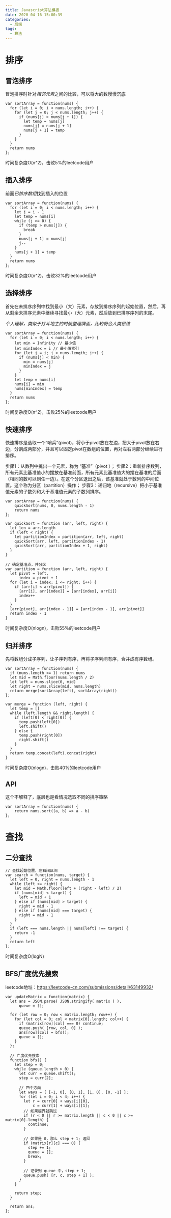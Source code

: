 ```yaml
---
title: Javascript算法模板
date: 2020-04-16 15:00:39
categories:
  - 后端
tags:
  - 算法
---
```


# 排序

## 冒泡排序

冒泡排序时针对*相邻元素*之间的比较，可以将大的数慢慢沉底

```
var sortArray = function(nums) {
  for (let i = 0; i < nums.length; i++) {
    for (let j = 0; j < nums.length; j++) {
      if (nums[j] > nums[j + 1]) {
        let temp = nums[j]
        nums[j] = nums[j + 1]
        nums[j + 1] = temp
      }
    }
  }
  return nums
};
```

时间复杂度O(n^2)，击败5%的leetcode用户

## 插入排序

前面*已排序数组*找到插入的位置

```
var sortArray = function(nums) {
  for (let i = 0; i < nums.length; i++) {
    let j = i - 1
    let temp = nums[i]
    while (j >= 0) {
      if (temp > nums[j]) {
        break
      }
      nums[j + 1] = nums[j]
      j--
    }
    nums[j + 1] = temp
  }
  return nums
};
```

时间复杂度O(n^2)，击败32%的leetcode用户

## 选择排序

首先在未排序序列中找到最小（大）元素，存放到排序序列的起始位置，然后，再从剩余未排序元素中继续寻找最小（大）元素，然后放到已排序序列的末尾。

*个人理解，类似于打斗地主的时候整理牌面，比较符合人类思维*

```
var sortArray = function(nums) {
  for (let i = 0; i < nums.length; i++) {
    let min = Infinity // 最小值
    let minIndex = i // 最小值索引
    for (let j = i; j < nums.length; j++) {
      if (nums[j] < min) {
        min = nums[j]
        minIndex = j
      }
    }
    let temp = nums[i]
    nums[i] = min
    nums[minIndex] = temp
  }
  return nums
};
```

时间复杂度O(n^2)，击败25%的leetcode用户

## 快速排序

快速排序是选取一个“哨兵”(pivot)，将小于pivot放在左边，把大于pivot放在右边，分割成两部分，并且可以固定pivot在数组的位置，再对左右两部分继续进行排序。

步骤1：从数列中挑出一个元素，称为 “基准”（pivot ）；
步骤2：重新排序数列，所有元素比基准值小的摆放在基准前面，所有元素比基准值大的摆在基准的后面（相同的数可以到任一边）。在这个分区退出之后，该基准就处于数列的中间位置。这个称为分区（partition）操作；
步骤3：递归地（recursive）把小于基准值元素的子数列和大于基准值元素的子数列排序。

```
var sortArray = function(nums) {
    quickSort(nums, 0, nums.length - 1)
    return nums
};

var quickSort = function (arr, left, right) {
  let len = arr.length
  if (left < right) {
    let partitionIndex = partition(arr, left, right)
    quickSort(arr, left, partitionIndex - 1)
    quickSort(arr, partitionIndex + 1, right)
  }
}

// 确定基准点，并分区
var partition = function (arr, left, right) {
  let pivot = left,
      index = pivot + 1
  for (let i = index; i <= right; i++) {
    if (arr[i] < arr[pivot]) {
      [arr[i], arr[index]] = [arr[index], arr[i]]
      index++
    }
  }
  [arr[pivot], arr[index - 1]] = [arr[index - 1], arr[pivot]]
  return index - 1
}
```

时间复杂度O(nlogn)，击败55%的leetcode用户

## 归并排序

先将数组分成子序列，让子序列有序，再将子序列间有序，合并成有序数组。

```
var sortArray = function(nums) {
  if (nums.length <= 1) return nums
  let mid = Math.floor(nums.length / 2)
  let left = nums.slice(0, mid)
  let right = nums.slice(mid, nums.length)
  return merge(sortArray(left), sortArray(right))
};

var merge = function (left, right) {
  let temp = []
  while (left.length && right.length) {
    if (left[0] < right[0]) {
      temp.push(left[0])
      left.shift()
    } else {
      temp.push(right[0])
      right.shift()
    }
  }
  return temp.concat(left).concat(right)
}
```
时间复杂度O(nlogn)，击败40%的leetcode用户

## API

这个不解释了，底层也是看情况选取不同的排序策略

```
var sortArray = function(nums) {
    return nums.sort((a, b) => a - b)
};
```

# 查找

## 二分查找

```
// 查找起始位置，左右闭区间
var search = function(nums, target) {
  let left = 0, right = nums.length - 1
  while (left <= right) {
    let mid = Math.floor(left + (right - left) / 2)
    if (nums[mid] < target) {
      left = mid + 1
    } else if (nums[mid] > target) {
      right = mid - 1
    } else if (nums[mid] === target) {
      right = mid - 1
    }
  }
  if (left === nums.length || nums[left] !== target) {
    return -1
  }
  return left
};
```
时间复杂度O(logN)

## BFS广度优先搜索

leetcode地址：https://leetcode-cn.com/submissions/detail/63149932/

```
var updateMatrix = function(matrix) {
  let ans = JSON.parse( JSON.stringify( matrix ) ),
      queue = [];
  
  for (let row = 0; row < matrix.length; row++) {
    for (let col = 0; col < matrix[0].length; col++) {
      if (matrix[row][col] === 0) continue;
      queue.push( [row, col, 0] );
      ans[row][col] = bfs();
      queue = [];
    }
  };
  
  // 广度优先搜索
  function bfs() {
    let step = 0;
    while (queue.length > 0) {
      let curr = queue.shift();
      step = curr[2];
      
      // 四个方向
      let ways = [ [-1, 0], [0, 1], [1, 0], [0, -1] ];
      for (let i = 0; i < 4; i++) {
        let r = curr[0] + ways[i][0],
            c = curr[1] + ways[i][1];
        // 如果越界就跳过
        if (r < 0 || r >= matrix.length || c < 0 || c >= matrix[0].length) {
          continue;
        }
        
        // 如果是 0，那么 step + 1; 返回
        if (matrix[r][c] === 0) {
          step += 1;
          queue = [];
          break;
        }
        
        // 记录到 queue 中，step + 1;
        queue.push( [r, c, step + 1] );
      }
    }
    
    return step;
  }
  
  return ans;
};
```